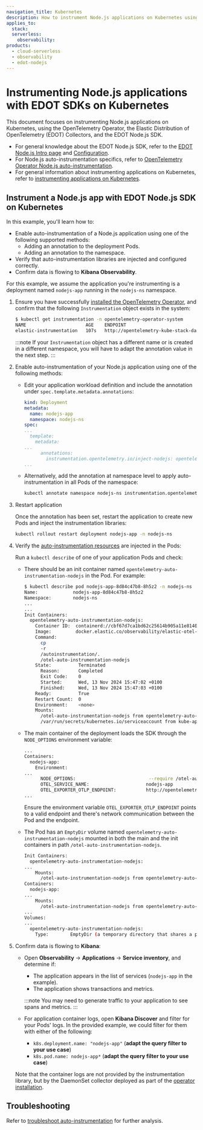 ```yaml
---
navigation_title: Kubernetes
description: How to instrument Node.js applications on Kubernetes using the Elastic Distribution of OpenTelemetry (EDOT).
applies_to:
  stack:
  serverless:
    observability:
products:
  - cloud-serverless
  - observability
  - edot-nodejs
---
```


# Instrumenting Node.js applications with EDOT SDKs on Kubernetes

This document focuses on instrumenting Node.js applications on Kubernetes, using the OpenTelemetry Operator, the Elastic Distribution of OpenTelemetry (EDOT) Collectors, and the EDOT Node.js SDK.

- For general knowledge about the EDOT Node.js SDK, refer to the [EDOT Node.js Intro page](../index.md) and [Configuration](../configuration.md).
- For Node.js auto-instrumentation specifics, refer to [OpenTelemetry Operator Node.js auto-instrumentation](https://opentelemetry.io/docs/kubernetes/operator/automatic/#nodejs).
- For general information about instrumenting applications on Kubernetes, refer to [instrumenting applications on Kubernetes](.../../use-cases/kubernetes/instrumenting-applications.md).

## Instrument a Node.js app with EDOT Node.js SDK on Kubernetes

In this example, you'll learn how to:

- Enable auto-instrumentation of a Node.js application using one of the following supported methods:
  - Adding an annotation to the deployment Pods.
  - Adding an annotation to the namespace.
- Verify that auto-instrumentation libraries are injected and configured correctly.
- Confirm data is flowing to **Kibana Observability**.

For this example, we assume the application you're instrumenting is a deployment named `nodejs-app` running in the `nodejs-ns` namespace.

1. Ensure you have successfully [installed the OpenTelemetry Operator](.../../use-cases/kubernetes/deployment.md), and confirm that the following `Instrumentation` object exists in the system:

    ```bash
    $ kubectl get instrumentation -n opentelemetry-operator-system
    NAME                      AGE    ENDPOINT
    elastic-instrumentation   107s   http://opentelemetry-kube-stack-daemon-collector.opentelemetry-operator-system.svc.cluster.local:4318
    ```

    :::note
    If your `Instrumentation` object has a different name or is created in a different namespace, you will have to adapt the annotation value in the next step.
    :::

2. Enable auto-instrumentation of your Node.js application using one of the following methods:

    - Edit your application workload definition and include the annotation under `spec.template.metadata.annotations`:

      ```yaml
      kind: Deployment
      metadata:
        name: nodejs-app
        namespace: nodejs-ns
      spec:
      ...
        template:
          metadata:
      ...
            annotations:
              instrumentation.opentelemetry.io/inject-nodejs: opentelemetry-operator-system/elastic-instrumentation
      ...
      ```

    - Alternatively, add the annotation at namespace level to apply auto-instrumentation in all Pods of the namespace:

      ```bash
      kubectl annotate namespace nodejs-ns instrumentation.opentelemetry.io/inject-nodejs=opentelemetry-operator-system/elastic-instrumentation
      ```

3. Restart application

    Once the annotation has been set, restart the application to create new Pods and inject the instrumentation libraries:

      ```bash
      kubectl rollout restart deployment nodejs-app -n nodejs-ns
      ```

4. Verify the [auto-instrumentation resources](.../../use-cases/kubernetes/instrumenting-applications.md#how-auto-instrumentation-works) are injected in the Pods:

    Run a `kubectl describe` of one of your application Pods and check:

    - There should be an init container named `opentelemetry-auto-instrumentation-nodejs` in the Pod. For example:

      ```bash
      $ kubectl describe pod nodejs-app-8d84c47b8-8h5z2 -n nodejs-ns
      Name:             nodejs-app-8d84c47b8-8h5z2
      Namespace:        nodejs-ns
      ...
      ...
      Init Containers:
        opentelemetry-auto-instrumentation-nodejs:
          Container ID:  containerd://cbf67d7ca1bd62c25614b905a11e81405bed6fd215f2df21f84b90fd0279230b
          Image:         docker.elastic.co/observability/elastic-otel-node:0.5.0
          Command:
            cp
            -r
            /autoinstrumentation/.
            /otel-auto-instrumentation-nodejs
          State:          Terminated
            Reason:       Completed
            Exit Code:    0
            Started:      Wed, 13 Nov 2024 15:47:02 +0100
            Finished:     Wed, 13 Nov 2024 15:47:03 +0100
          Ready:          True
          Restart Count:  0
          Environment:    <none>
          Mounts:
            /otel-auto-instrumentation-nodejs from opentelemetry-auto-instrumentation-nodejs (rw)
            /var/run/secrets/kubernetes.io/serviceaccount from kube-api-access-swhn5 (ro)
      ```

    - The main container of the deployment loads the SDK through the `NODE_OPTIONS` environment variable:

      ```bash
      ...
      Containers:
        nodejs-app:
          Environment:
      ...
            NODE_OPTIONS:                           --require /otel-auto-instrumentation-nodejs/autoinstrumentation.js
            OTEL_SERVICE_NAME:                     nodejs-app
            OTEL_EXPORTER_OTLP_ENDPOINT:           http://opentelemetry-kube-stack-daemon-collector.opentelemetry-operator-system.svc.cluster.local:4318
      ...
      ```

      Ensure the environment variable `OTEL_EXPORTER_OTLP_ENDPOINT` points to a valid endpoint and there's network communication between the Pod and the endpoint.

    - The Pod has an `EmptyDir` volume named `opentelemetry-auto-instrumentation-nodejs` mounted in both the main and the init containers in path `/otel-auto-instrumentation-nodejs`.

      ```bash
      Init Containers:
        opentelemetry-auto-instrumentation-nodejs:
      ...
          Mounts:
            /otel-auto-instrumentation-nodejs from opentelemetry-auto-instrumentation-nodejs (rw)
      Containers:
        nodejs-app:
      ...
          Mounts:
            /otel-auto-instrumentation-nodejs from opentelemetry-auto-instrumentation-nodejs (rw)
      ...
      Volumes:
      ...
        opentelemetry-auto-instrumentation-nodejs:
          Type:        EmptyDir (a temporary directory that shares a pod's lifetime)
      ```

5. Confirm data is flowing to **Kibana**:

    - Open **Observability** -> **Applications** -> **Service inventory**, and determine if:
        - The application appears in the list of services (`nodejs-app` in the example).
        - The application shows transactions and metrics.


        :::note
        You may need to generate traffic to your application to see spans and metrics.
        :::

    - For application container logs, open **Kibana Discover** and filter for your Pods' logs. In the provided example, we could filter for them with either of the following:
        - `k8s.deployment.name: "nodejs-app"` (**adapt the query filter to your use case**)
        - `k8s.pod.name: nodejs-app*` (**adapt the query filter to your use case**)

    Note that the container logs are not provided by the instrumentation library, but by the DaemonSet collector deployed as part of the [operator installation](.../../use-cases/kubernetes/deployment.md).

## Troubleshooting

Refer to [troubleshoot auto-instrumentation](.../../use-cases/kubernetes/instrumenting-applications.md#troubleshooting-auto-instrumentation) for further analysis.
